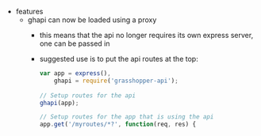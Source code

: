 * features
    * ghapi can now be loaded using a proxy
        * this means that the api no longer requires its own express server, one can be passed in
        * suggested use is to put the api routes at the top:

            ```javascript
            var app = express(),
                ghapi = require('grasshopper-api');
                
            // Setup routes for the api
            ghapi(app);

            // Setup routes for the app that is using the api
            app.get('/myroutes/*?', function(req, res) {
            ```